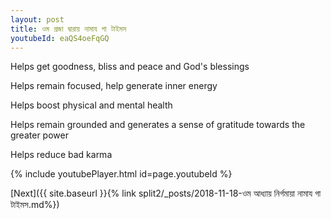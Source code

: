 ```yaml
---
layout: post
title: ওম প্রজা দ্বারায় নামায গা টাইমস
youtubeId: eaQS4oeFqGQ
---
```

 
 
Helps get goodness, bliss and peace and God's blessings
 
Helps remain focused, help generate inner energy 
 
Helps boost physical and mental health 
 
Helps remain grounded and generates a sense of gratitude towards the greater power 
 
Helps reduce bad karma
 
 
 
 


{% include youtubePlayer.html id=page.youtubeId %}
 
[Next]({{ site.baseurl }}{% link  split2/_posts/2018-11-18-ওম আধ্যায় নির্গমায়া নামায গা টাইমস.md%})
 
